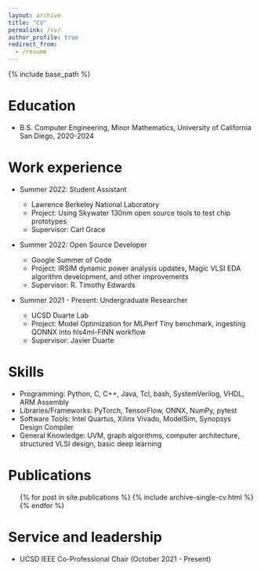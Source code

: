 ```yaml
---
layout: archive
title: "CV"
permalink: /cv/
author_profile: true
redirect_from:
  - /resume
---
```


{% include base_path %}

Education
======
* B.S. Computer Engineering, Minor Mathematics, University of California San Diego, 2020-2024

Work experience
======
* Summer 2022: Student Assistant
  * Lawrence Berkeley National Laboratory
  * Project: Using Skywater 130nm open source tools to test chip prototypes
  * Supervisor: Carl Grace

* Summer 2022: Open Source Developer
  * Google Summer of Code
  * Project: IRSIM dynamic power analysis updates, Magic VLSI EDA algorithm development, and other improvements
  * Supervisor: R. Timothy Edwards

* Summer 2021 - Present: Undergraduate Researcher
  * UCSD Duarte Lab
  * Project: Model Optimization for MLPerf Tiny benchmark, ingesting QONNX into hls4ml-FINN workflow
  * Supervisor: Javier Duarte
  
Skills
======
* Programming: Python, C, C++, Java, Tcl, bash, SystemVerilog, VHDL, ARM Assembly
* Libraries/Frameworks: PyTorch, TensorFlow, ONNX, NumPy, pytest 
* Software Tools: Intel Quartus, Xilinx Vivado, ModelSim, Synopsys Design Compiler
* General Knowledge: UVM, graph algorithms, computer architecture, structured VLSI design, basic deep learning 

Publications
======
  <ul>{% for post in site.publications %}
    {% include archive-single-cv.html %}
  {% endfor %}</ul>
  
<!--Talks
======
  <ul>{% for post in site.talks %}
    {% include archive-single-talk-cv.html %}
  {% endfor %}</ul>
  
Teaching
======
  <ul>{% for post in site.teaching %}
    {% include archive-single-cv.html %}
  {% endfor %}</ul>
-->
  
Service and leadership
======
* UCSD IEEE Co-Professional Chair (October 2021 - Present)
